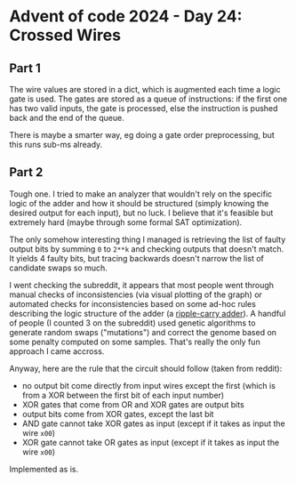# Advent of code 2024 - Day 24: Crossed Wires

## Part 1

The wire values are stored in a dict, which is augmented each time a logic gate is used.
The gates are stored as a queue of instructions: if the first one has two valid inputs, the gate is processed, else the instruction is pushed back and the end of the queue.

There is maybe a smarter way, eg doing a gate order preprocessing, but this runs sub-ms already.

## Part 2

Tough one. I tried to make an analyzer that wouldn't rely on the specific logic of the adder and how it should be structured (simply knowing the desired output for each input), but no luck. I believe that it's feasible but extremely hard (maybe through some formal SAT optimization).

The only somehow interesting thing I managed is retrieving the list of faulty output bits by summing `0` to `2**k` and checking outputs that doesn't match.
It yields 4 faulty bits, but tracing backwards doesn't narrow the list of candidate swaps so much.

I went checking the subreddit, it appears that most people went through manual checks of inconsistencies (via visual plotting of the graph) or automated checks for inconsistencies based on some ad-hoc rules describing the logic structure of the adder (a [ripple-carry adder](https://en.wikipedia.org/wiki/Adder_(electronics)#Ripple-carry_adder)).
A handful of people (I counted 3 on the subreddit) used genetic algorithms to generate random swaps ("mutations") and correct the genome based on some penalty computed on some samples. That's really the only fun approach I came accross.

Anyway, here are the rule that the circuit should follow (taken from reddit):
* no output bit come directly from input wires except the first (which is from a XOR between the first bit of each input number)
* XOR gates that come from OR and XOR gates are output bits
* output bits come from XOR gates, except the last bit
* AND gate cannot take XOR gates as input (except if it takes as input the wire `x00`)
* XOR gate cannot take OR gates as input (except if it takes as input the wire `x00`)

Implemented as is.

